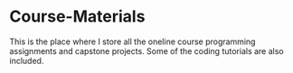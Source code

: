# Course-Materials
This is the place where I store all the oneline course programming assignments and capstone projects.
Some of the coding tutorials are also included.
